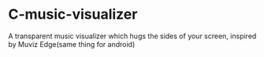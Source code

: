 # C-music-visualizer
A transparent music visualizer which hugs the sides of your screen, inspired by Muviz Edge(same thing for android)
